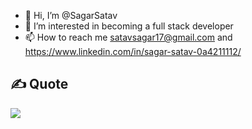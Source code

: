 - 👋 Hi, I’m @SagarSatav
- 👀 I’m interested in becoming a full stack developer
- 📫 How to reach me satavsagar17@gmail.com and https://www.linkedin.com/in/sagar-satav-0a4211112/


## ✍️ Quote
<picture>
<source 
  srcset="https://quotes-github-readme.vercel.app/api?type=horizontal&theme=dark"
  media="(prefers-color-scheme: dark)"
/>
<source
  srcset="https://quotes-github-readme.vercel.app/api?type=horizontal&theme=graywhite&border_color=000000"
  media="(prefers-color-scheme: light), (prefers-color-scheme: no-preference)"
/>
<img src="https://github-readme-stats.vercel.app/api?username=SagarSatav&show_icons=true" />
</picture>
<div data-iframe-width="150" data-iframe-height="270" data-share-badge-id="9f1a03e0-73a1-4d9e-8d37-4008ad013be1" data-share-badge-host="https://www.credly.com"></div><script type="text/javascript" async src="//cdn.credly.com/assets/utilities/embed.js"></script>
</div>
